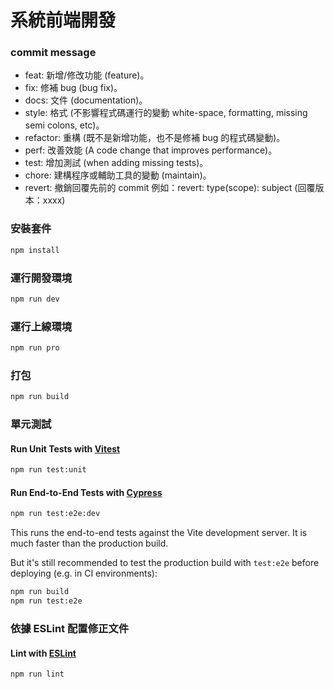 # 系統前端開發

### commit message
* feat: 新增/修改功能 (feature)。
* fix: 修補 bug (bug fix)。
* docs: 文件 (documentation)。
* style: 格式 (不影響程式碼運行的變動 white-space, formatting, missing semi colons, etc)。
* refactor: 重構 (既不是新增功能，也不是修補 bug 的程式碼變動)。
* perf: 改善效能 (A code change that improves performance)。
* test: 增加測試 (when adding missing tests)。
* chore: 建構程序或輔助工具的變動 (maintain)。
* revert: 撤銷回覆先前的 commit 例如：revert: type(scope): subject (回覆版本：xxxx)

### 安裝套件
```sh
npm install
```
### 運行開發環境
```sh
npm run dev
```
### 運行上線環境
```sh
npm run pro
```
### 打包
```sh
npm run build
```

### 單元測試
#### Run Unit Tests with [Vitest](https://vitest.dev/)

```sh
npm run test:unit
```
#### Run End-to-End Tests with [Cypress](https://www.cypress.io/)

```sh
npm run test:e2e:dev
```

This runs the end-to-end tests against the Vite development server.
It is much faster than the production build.

But it's still recommended to test the production build with `test:e2e` before deploying (e.g. in CI environments):

```sh
npm run build
npm run test:e2e
```
### 依據 ESLint 配置修正文件
#### Lint with [ESLint](https://eslint.org/)

```sh
npm run lint
```
